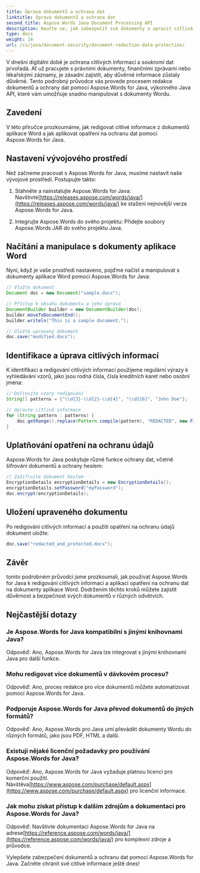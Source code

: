 ```yaml
---
title: Úprava dokumentů a ochrana dat
linktitle: Úprava dokumentů a ochrana dat
second_title: Aspose.Words Java Document Processing API
description: Naučte se, jak zabezpečit své dokumenty a upravit citlivá data pomocí Aspose.Words for Java. Průvodce krok za krokem se zdrojovým kódem.
type: docs
weight: 14
url: /cs/java/document-security/document-redaction-data-protection/
---
```


V dnešní digitální době je ochrana citlivých informací a soukromí dat prvořadá. Ať už pracujete s právními dokumenty, finančními zprávami nebo lékařskými záznamy, je zásadní zajistit, aby důvěrné informace zůstaly důvěrné. Tento podrobný průvodce vás provede procesem redakce dokumentů a ochrany dat pomocí Aspose.Words for Java, výkonného Java API, které vám umožňuje snadno manipulovat s dokumenty Wordu.

## Zavedení

V této příručce prozkoumáme, jak redigovat citlivé informace z dokumentů aplikace Word a jak aplikovat opatření na ochranu dat pomocí Aspose.Words for Java. 

## Nastavení vývojového prostředí

Než začneme pracovat s Aspose.Words for Java, musíme nastavit naše vývojové prostředí. Postupujte takto:

1.  Stáhněte a nainstalujte Aspose.Words for Java: Navštivte[https://releases.aspose.com/words/java/](https://releases.aspose.com/words/java/) ke stažení nejnovější verze Aspose.Words for Java.

2. Integrujte Aspose.Words do svého projektu: Přidejte soubory Aspose.Words JAR do svého projektu Java.

## Načítání a manipulace s dokumenty aplikace Word

Nyní, když je vaše prostředí nastaveno, pojďme načíst a manipulovat s dokumenty aplikace Word pomocí Aspose.Words for Java:

```java
// Vložte dokument
Document doc = new Document("sample.docx");

// Přístup k obsahu dokumentu a jeho úprava
DocumentBuilder builder = new DocumentBuilder(doc);
builder.moveToDocumentEnd();
builder.writeln("This is a sample document.");

// Uložte upravený dokument
doc.save("modified.docx");
```

## Identifikace a úprava citlivých informací

K identifikaci a redigování citlivých informací použijeme regulární výrazy k vyhledávání vzorů, jako jsou rodná čísla, čísla kreditních karet nebo osobní jména:

```java
// Definujte vzory redigování
String[] patterns = {"\\d{3}-\\d{2}-\\d{4}", "\\d{16}", "John Doe"};

// Opravte citlivé informace
for (String pattern : patterns) {
    doc.getRange().replace(Pattern.compile(pattern), "REDACTED", new FindReplaceOptions());
}
```

## Uplatňování opatření na ochranu údajů

Aspose.Words for Java poskytuje různé funkce ochrany dat, včetně šifrování dokumentů a ochrany heslem:

```java
// Zašifrujte dokument heslem
EncryptionDetails encryptionDetails = new EncryptionDetails();
encryptionDetails.setPassword("myPassword");
doc.encrypt(encryptionDetails);
```

## Uložení upraveného dokumentu

Po redigování citlivých informací a použití opatření na ochranu údajů dokument uložte:

```java
doc.save("redacted_and_protected.docx");
```

## Závěr

tomto podrobném průvodci jsme prozkoumali, jak používat Aspose.Words for Java k redigování citlivých informací a aplikaci opatření na ochranu dat na dokumenty aplikace Word. Dodržením těchto kroků můžete zajistit důvěrnost a bezpečnost svých dokumentů v různých odvětvích.

## Nejčastější dotazy

### Je Aspose.Words for Java kompatibilní s jinými knihovnami Java?

Odpověď: Ano, Aspose.Words for Java lze integrovat s jinými knihovnami Java pro další funkce.

### Mohu redigovat více dokumentů v dávkovém procesu?

Odpověď: Ano, proces redakce pro více dokumentů můžete automatizovat pomocí Aspose.Words for Java.

### Podporuje Aspose.Words for Java převod dokumentů do jiných formátů?

Odpověď: Ano, Aspose.Words pro Java umí převádět dokumenty Wordu do různých formátů, jako jsou PDF, HTML a další.

### Existují nějaké licenční požadavky pro používání Aspose.Words for Java?

 Odpověď: Ano, Aspose.Words for Java vyžaduje platnou licenci pro komerční použití. Návštěva[https://www.aspose.com/purchase/default.aspx](https://www.aspose.com/purchase/default.aspx) pro licenční informace.

### Jak mohu získat přístup k dalším zdrojům a dokumentaci pro Aspose.Words for Java?

Odpověď: Navštivte dokumentaci Aspose.Words for Java na adrese[https://reference.aspose.com/words/java/](https://reference.aspose.com/words/java/) pro komplexní zdroje a průvodce.

Vylepšete zabezpečení dokumentů a ochranu dat pomocí Aspose.Words for Java. Začněte chránit své citlivé informace ještě dnes!